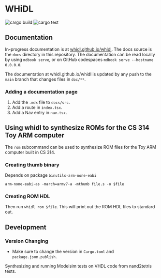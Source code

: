 # WHiDL

![cargo build](https://github.com/whidl/whidl/actions/workflows/build.yml/badge.svg)
![cargo test](https://github.com/whidl/whidl/actions/workflows/test.yml/badge.svg)

## Documentation

In-progress documentation is at [whidl.github.io/whidl](https://whidl.github.io/whidl). The docs source is
the `docs` directory in this repository. The documentation can be read
locally by using `mdbook serve`, or on GitHub codespaces `mdbook serve --hostname 0.0.0.0`. 

The documentation at whidl.github.io/whidl is updated by any push to the `main`
branch that changes files in `doc/**`.

### Adding a documentation page

1. Add the `.mdx` file to `docs/src`.
2. Add a route in `index.tsx`.
3. Add a Nav entry in `nav.tsx`.

## Using whidl to synthesize ROMs for the CS 314 Toy ARM computer

The `rom` subcommand can be used to synthesize ROM files for the Toy
ARM computer built in CS 314.

### Creating thumb binary

Depends on package `binutils-arm-none-eabi`

```
arm-none-eabi-as -march=armv7-a -mthumb file.s -o $file
```

### Creating ROM HDL

Then run `whidl rom $file`. This will print out the ROM HDL files to
standard out.

## Development

### Version Changing

- Make sure to change the version in `Cargo.toml` and `package.json.publish`.



Synthesizing and running Modelsim tests on VHDL code from nand2tetris tests.


